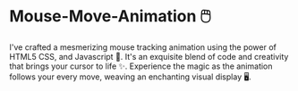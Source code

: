 # Mouse-Move-Animation 🖱️

I've crafted a mesmerizing mouse tracking animation using the power of HTML5 CSS, and Javascript 📡.
It's an exquisite blend of code and creativity that brings your cursor to life ✨.
Experience the magic as the animation follows your every move, weaving an enchanting visual display 🖥️.
